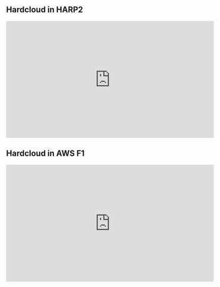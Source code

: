 <p align="justify">

</p>

## Hardcloud in HARP2

<div class="embed-responsive embed-responsive-16by9">
  <iframe width="560" height="315" src="https://www.youtube.com/embed/RqEZnsOwJYs" frameborder="0" allow="accelerometer; autoplay; encrypted-media; gyroscope; picture-in-picture" allowfullscreen></iframe>
</div>

<p align="justify">
</p>

## Hardcloud in AWS F1


<div class="embed-responsive embed-responsive-16by9">
  <iframe width="560" height="315" src="https://www.youtube.com/embed/Gz3P-YssQzk" frameborder="0" allow="autoplay; encrypted-media" allowfullscreen></iframe>
</div>
